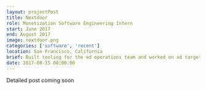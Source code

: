 ```yaml
---
layout: projectPost
title: Nextdoor
role: Monetization Software Engineering Intern
start: June 2017
end: August 2017
image: nextdoor.png
categories: ['software', 'recent']
location: San Francisco, California
brief: Built tooling for the ad operations team and worked on ad targeting
date: 2017-08-15 00:00:00
--- 
```


Detailed post coming soon